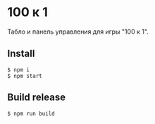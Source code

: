 # 100 к 1

Табло и панель управления для игры "100 к 1".

## Install
```
$ npm i
$ npm start
```

## Build release
```
$ npm run build
```